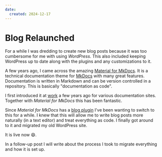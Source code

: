 ```yaml
---
date:
  created: 2024-12-17
---
```


# Blog Relaunched

For a while I was dredding to create new blog posts because it was too cumbersome for me with using _WordPress_.
This also included keeping WordPress up to date along with the plugins and any customizations to it.

A few years ago, I came across the amazing [Material for MkDocs](https://squidfunk.github.io/mkdocs-material/).
It is a technical documentation theme for [MkDocs](https://www.mkdocs.org/) with many great features.
Documentation is written in Markdown and can be version controlled in a repository.
This is basically "documentation as code".

I first introduced it at [work](../../../projects/index.md#opal) a few years ago for various documentation sites.
Together with _Material for MkDocs_ this has been fantastic.

Since _Material for MkDocs_ has a [blog plugin](https://squidfunk.github.io/mkdocs-material/plugins/blog/) I've been wanting to switch to this for a while.
I knew that this will allow me to write blog posts more naturally (in a text editor) and treat everything as code.
I finally got around to it and migrated my old WordPress site.

It is live now :smile:.

In a follow-up post I will write about the process I took to migrate everything and how it is set up.
